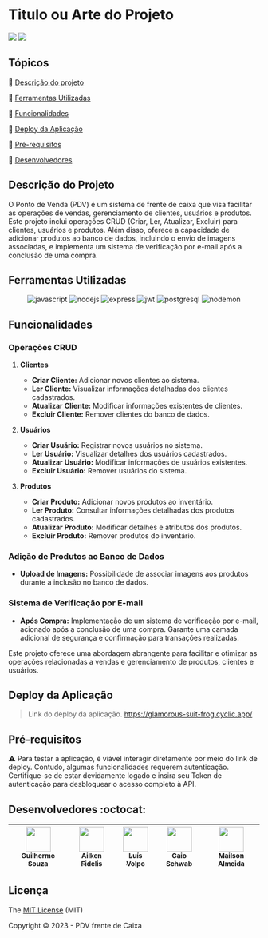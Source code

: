 <h1>Titulo ou Arte do Projeto</h1> 

<p allign = center>
<img src = "https://img.shields.io/badge/status-concluído-green">
<img src = "https://img.shields.io/badge/licence-MIT-blue">
<p>

## Tópicos 

:small_blue_diamond: [Descrição do projeto](#descrição-do-projeto)

:small_blue_diamond: [Ferramentas Utilizadas](#ferramentas-utilizadas)

:small_blue_diamond: [Funcionalidades](#funcionalidades)

:small_blue_diamond: [Deploy da Aplicação](#deploy-da-aplicação-dash)

:small_blue_diamond: [Pré-requisitos](#pré-requisitos)

:small_blue_diamond: [Desenvolvedores](#Desenvolvedores)

## Descrição do Projeto 
O Ponto de Venda (PDV) é um sistema de frente de caixa que visa facilitar as operações de vendas, gerenciamento de clientes, usuários e produtos. Este projeto inclui operações CRUD (Criar, Ler, Atualizar, Excluir) para clientes, usuários e produtos. Além disso, oferece a capacidade de adicionar produtos ao banco de dados, incluindo o envio de imagens associadas, e implementa um sistema de verificação por e-mail após a conclusão de uma compra.

## Ferramentas Utilizadas 

<p align="center">
  <img title='JavaScript' alt='javascript' src='https://img.shields.io/badge/JavaScript-323330?style=for-the-badge&logo=javascript&logoColor=F7DF1E' />
 <img title='Node JS' alt='nodejs' src='https://img.shields.io/badge/Node%20js-339933?style=for-the-badge&logo=nodedotjs&logoColor=white' />
 <img title='Express' alt='express' src='https://img.shields.io/badge/Express%20js-000000?style=for-the-badge&logo=express&logoColor=white' />
 <img title='JsonWebToken' alt='jwt' src='https://img.shields.io/badge/JWT-000000?style=for-the-badge&logo=JSON%20web%20tokens&logoColor=white' />
 <img title='PostgreSQL' alt='postgresql' src='https://img.shields.io/badge/PostgreSQL-316192?style=for-the-badge&logo=postgresql&logoColor=white' />
 <img title='Nodemon' alt='nodemon' src='https://img.shields.io/badge/NODEMON-%23323330.svg?style=for-the-badge&logo=nodemon&logoColor=%BBDEAD' />
</p>


## Funcionalidades

### Operações CRUD

1. **Clientes**
   - **Criar Cliente:** Adicionar novos clientes ao sistema.
   - **Ler Cliente:** Visualizar informações detalhadas dos clientes cadastrados.
   - **Atualizar Cliente:** Modificar informações existentes de clientes.
   - **Excluir Cliente:** Remover clientes do banco de dados.

2. **Usuários**
   - **Criar Usuário:** Registrar novos usuários no sistema.
   - **Ler Usuário:** Visualizar detalhes dos usuários cadastrados.
   - **Atualizar Usuário:** Modificar informações de usuários existentes.
   - **Excluir Usuário:** Remover usuários do sistema.

3. **Produtos**
   - **Criar Produto:** Adicionar novos produtos ao inventário.
   - **Ler Produto:** Consultar informações detalhadas dos produtos cadastrados.
   - **Atualizar Produto:** Modificar detalhes e atributos dos produtos.
   - **Excluir Produto:** Remover produtos do inventário.

### Adição de Produtos ao Banco de Dados

- **Upload de Imagens:** Possibilidade de associar imagens aos produtos durante a inclusão no banco de dados.

### Sistema de Verificação por E-mail

- **Após Compra:** Implementação de um sistema de verificação por e-mail, acionado após a conclusão de uma compra. Garante uma camada adicional de segurança e confirmação para transações realizadas.

Este projeto oferece uma abordagem abrangente para facilitar e otimizar as operações relacionadas a vendas e gerenciamento de produtos, clientes e usuários.


## Deploy da Aplicação

> Link do deploy da aplicação. https://glamorous-suit-frog.cyclic.app/

## Pré-requisitos

:warning: Para testar a aplicação, é viável interagir diretamente por meio do link de deploy. Contudo, algumas funcionalidades requerem autenticação. Certifique-se de estar devidamente logado e insira seu Token de autenticação para desbloquear o acesso completo à API.

## Desenvolvedores :octocat:

<div allign = center>

  | [<img src="https://avatars.githubusercontent.com/u/124008139?v=4" width=50><br><sub>Guilherme Souza</sub>](https://github.com/Guilhsouza) |  [<img src="https://avatars.githubusercontent.com/u/108162180?v=4" width=50><br><sub>Ailken Fidelis</sub>](https://github.com/Ailken) |  [<img src="https://avatars.githubusercontent.com/u/104277176?v=4" width=50><br><sub>Luís Volpe</sub>](https://github.com/LgVolpe) |  [<img src="https://avatars.githubusercontent.com/u/110779280?v=4" width=50><br><sub>Caio Schwab</sub>](https://github.com/CaioSchwab) | [<img src="https://avatars.githubusercontent.com/u/139506926?v=4" width=50><br><sub>Mailson Almeida</sub>](https://github.com/Mailson-Almeida)
| :---: | :---: | :---: | :---: | :---:

</div>

## Licença 

The [MIT License]() (MIT)

Copyright :copyright: 2023 - PDV frente de Caixa
